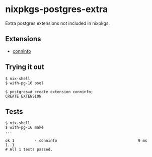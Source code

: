 # nixpkgs-postgres-extra

Extra postgres extensions not included in nixpkgs.

## Extensions

- [conninfo](https://github.com/ibarwick/conninfo)

## Trying it out

```
$ nix-shell
$ with-pg-16 psql

$ postgres=# create extension conninfo;
CREATE EXTENSION
```

## Tests

```
$ nix-shell
$ with-pg-16 make
...

ok 1         - conninfo                                    9 ms
1..1
# All 1 tests passed.
```
